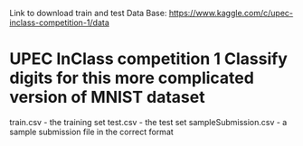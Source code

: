 Link to download train and test Data Base:
https://www.kaggle.com/c/upec-inclass-competition-1/data


# UPEC InClass competition 1 Classify digits for this more complicated version of MNIST dataset
   
train.csv - the training set
test.csv - the test set
sampleSubmission.csv - a sample submission file in the correct format
